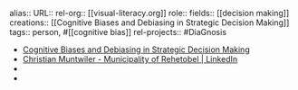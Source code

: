 alias::
URL:: 
rel-org:: [[visual-literacy.org]] 
role::
fields:: [[decision making]] 
creations:: [[Cognitive Biases and Debiasing in Strategic Decision Making]]
tags:: person, #[[cognitive bias]] 
rel-projects:: #DiaGnosis 


- [Cognitive Biases and Debiasing in Strategic Decision Making](https://www.alexandria.unisg.ch/entities/publication/f00300f9-1a59-42a1-a1e5-c458760bb4e8/details)
- [Christian Muntwiler - Municipality of Rehetobel | LinkedIn](https://www.linkedin.com/in/christian-muntwiler-43a17a6/)
-
-